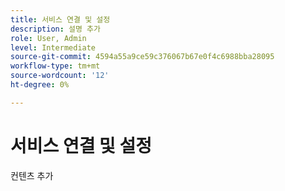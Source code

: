 ```yaml
---
title: 서비스 연결 및 설정
description: 설명 추가
role: User, Admin
level: Intermediate
source-git-commit: 4594a55a9ce59c376067b67e0f4c6988bba28095
workflow-type: tm+mt
source-wordcount: '12'
ht-degree: 0%

---
```


# 서비스 연결 및 설정

컨텐츠 추가
